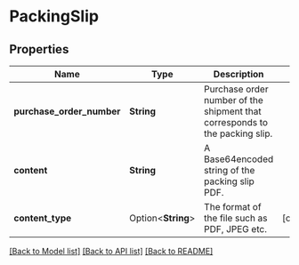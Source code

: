 # PackingSlip

## Properties

Name | Type | Description | Notes
------------ | ------------- | ------------- | -------------
**purchase_order_number** | **String** | Purchase order number of the shipment that corresponds to the packing slip. | 
**content** | **String** | A Base64encoded string of the packing slip PDF. | 
**content_type** | Option<**String**> | The format of the file such as PDF, JPEG etc. | [optional]

[[Back to Model list]](../README.md#documentation-for-models) [[Back to API list]](../README.md#documentation-for-api-endpoints) [[Back to README]](../README.md)


